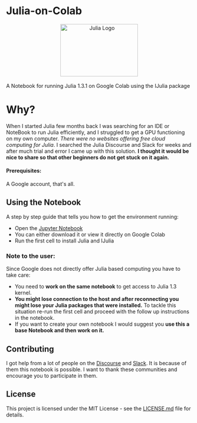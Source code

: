 # Julia-on-Colab
<a name="logo"/>
<div align="center">
<a href="https://julialang.org/" target="_blank">
<img src="https://julialang.org/images/logo_hires.png" alt="Julia Logo" width="210" height="142"></img>
</a>
</div>
<br/>A Notebook for running Julia 1.3.1 on Google Colab using the IJulia package

# Why?

When I started Julia few months back I was searching for an IDE or NoteBook to run Julia efficiently, and I struggled to get a GPU functioning on my own computer. *There were no websites offering free cloud computing for Julia*. I searched the Julia Discourse and Slack for weeks and after much trial and error I came up with this solution. **I thought it would be nice to share so that other beginners do not get stuck on it again.**


#### Prerequisites:
A Google account, that's all.

## **Using the Notebook**
A step by step guide that tells you how to get the  environment running:
- Open the [Jupyter Notebook](https://github.com/Dsantra92/Julia-on-Collab/blob/master/julia_on_collab.ipynb)
- You can either download it or view it directly on Google Colab
- Run the first cell to install Julia and IJulia
### Note to the user:
Since Google does not directly offer Julia based computing you have to take care:
- You need to **work on the same notebook** to get access to Julia 1.3 kernel.
- **You might lose connection to the host and after reconnecting you might lose your Julia packages that were installed.** To tackle this situation re-run the first cell and proceed with the follow up instructions in the notebook.
- If you want to create your own notebook I would suggest you **use this a base Notebook and then work on it.**
## Contributing
I got help from a lot of people on the [Discourse](https://discourse.julialang.org/) and [Slack](https://slackinvite.julialang.org/). It is because of them this notebook is possible. I want to thank these communities and encourage you to participate in them.


## License

This project is licensed under the MIT License - see the [LICENSE.md](LICENSE.md) file for details.
